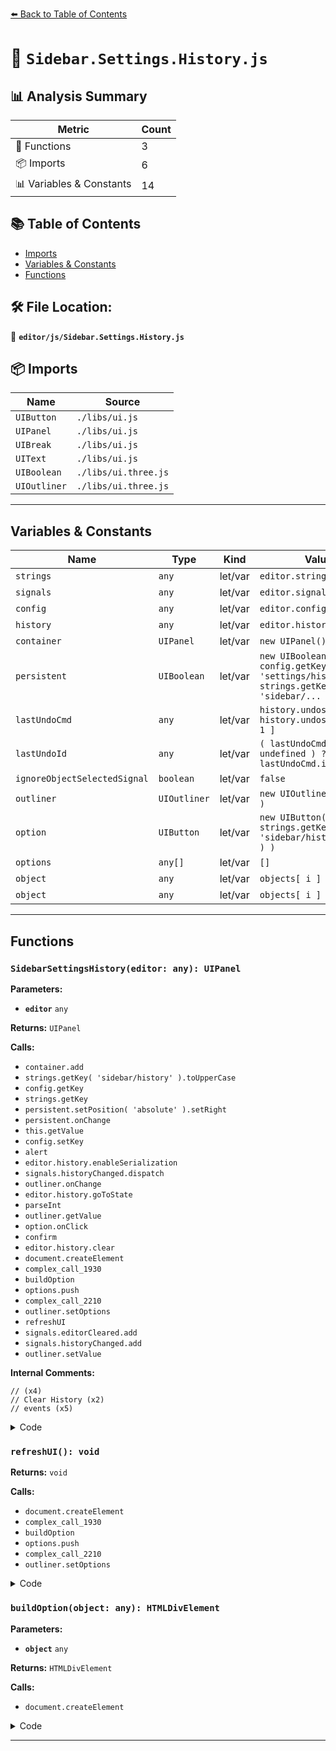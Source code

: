 [⬅️ Back to Table of Contents](../../index.md)

# 📄 `Sidebar.Settings.History.js`

## 📊 Analysis Summary

| Metric | Count |
|--------|-------|
| 🔧 Functions | 3 |
| 📦 Imports | 6 |
| 📊 Variables & Constants | 14 |

## 📚 Table of Contents

- [Imports](#imports)
- [Variables & Constants](#variables-constants)
- [Functions](#functions)

## 🛠️ File Location:
📂 **`editor/js/Sidebar.Settings.History.js`**

## 📦 Imports

| Name | Source |
|------|--------|
| `UIButton` | `./libs/ui.js` |
| `UIPanel` | `./libs/ui.js` |
| `UIBreak` | `./libs/ui.js` |
| `UIText` | `./libs/ui.js` |
| `UIBoolean` | `./libs/ui.three.js` |
| `UIOutliner` | `./libs/ui.three.js` |


---

## Variables & Constants

| Name | Type | Kind | Value | Exported |
|------|------|------|-------|----------|
| `strings` | `any` | let/var | `editor.strings` | ✗ |
| `signals` | `any` | let/var | `editor.signals` | ✗ |
| `config` | `any` | let/var | `editor.config` | ✗ |
| `history` | `any` | let/var | `editor.history` | ✗ |
| `container` | `UIPanel` | let/var | `new UIPanel()` | ✗ |
| `persistent` | `UIBoolean` | let/var | `new UIBoolean( config.getKey( 'settings/history' ), strings.getKey( 'sidebar/...` | ✗ |
| `lastUndoCmd` | `any` | let/var | `history.undos[ history.undos.length - 1 ]` | ✗ |
| `lastUndoId` | `any` | let/var | `( lastUndoCmd !== undefined ) ? lastUndoCmd.id : 0` | ✗ |
| `ignoreObjectSelectedSignal` | `boolean` | let/var | `false` | ✗ |
| `outliner` | `UIOutliner` | let/var | `new UIOutliner( editor )` | ✗ |
| `option` | `UIButton` | let/var | `new UIButton( strings.getKey( 'sidebar/history/clear' ) )` | ✗ |
| `options` | `any[]` | let/var | `[]` | ✗ |
| `object` | `any` | let/var | `objects[ i ]` | ✗ |
| `object` | `any` | let/var | `objects[ i ]` | ✗ |


---

## Functions

### `SidebarSettingsHistory(editor: any): UIPanel`

**Parameters:**

- **`editor`** `any`

**Returns:** `UIPanel`

**Calls:**

- `container.add`
- `strings.getKey( 'sidebar/history' ).toUpperCase`
- `config.getKey`
- `strings.getKey`
- `persistent.setPosition( 'absolute' ).setRight`
- `persistent.onChange`
- `this.getValue`
- `config.setKey`
- `alert`
- `editor.history.enableSerialization`
- `signals.historyChanged.dispatch`
- `outliner.onChange`
- `editor.history.goToState`
- `parseInt`
- `outliner.getValue`
- `option.onClick`
- `confirm`
- `editor.history.clear`
- `document.createElement`
- `complex_call_1930`
- `buildOption`
- `options.push`
- `complex_call_2210`
- `outliner.setOptions`
- `refreshUI`
- `signals.editorCleared.add`
- `signals.historyChanged.add`
- `outliner.setValue`

**Internal Comments:**
```
// (x4)
// Clear History (x2)
// events (x5)
```

<details><summary>Code</summary>

```typescript
function SidebarSettingsHistory( editor ) {

	const strings = editor.strings;
	const signals = editor.signals;
	const config = editor.config;
	const history = editor.history;

	const container = new UIPanel();

	container.add( new UIText( strings.getKey( 'sidebar/history' ).toUpperCase() ) );

	//

	const persistent = new UIBoolean( config.getKey( 'settings/history' ), strings.getKey( 'sidebar/history/persistent' ) );
	persistent.setPosition( 'absolute' ).setRight( '8px' );
	persistent.onChange( function () {

		const value = this.getValue();

		config.setKey( 'settings/history', value );

		if ( value ) {

			alert( strings.getKey( 'prompt/history/preserve' ) );

			const lastUndoCmd = history.undos[ history.undos.length - 1 ];
			const lastUndoId = ( lastUndoCmd !== undefined ) ? lastUndoCmd.id : 0;
			editor.history.enableSerialization( lastUndoId );

		} else {

			signals.historyChanged.dispatch();

		}

	} );
	container.add( persistent );

	container.add( new UIBreak(), new UIBreak() );

	let ignoreObjectSelectedSignal = false;

	const outliner = new UIOutliner( editor );
	outliner.onChange( function () {

		ignoreObjectSelectedSignal = true;

		editor.history.goToState( parseInt( outliner.getValue() ) );

		ignoreObjectSelectedSignal = false;

	} );
	container.add( outliner );

	container.add( new UIBreak() );

	// Clear History

	const option = new UIButton( strings.getKey( 'sidebar/history/clear' ) );
	option.onClick( function () {

		if ( confirm( strings.getKey( 'prompt/history/clear' ) ) ) {

			editor.history.clear();

		}

	} );
	container.add( option );

	//

	const refreshUI = function () {

		const options = [];

		function buildOption( object ) {

			const option = document.createElement( 'div' );
			option.value = object.id;

			return option;

		}

		( function addObjects( objects ) {

			for ( let i = 0, l = objects.length; i < l; i ++ ) {

				const object = objects[ i ];

				const option = buildOption( object );
				option.innerHTML = '&nbsp;' + object.name;

				options.push( option );

			}

		} )( history.undos );


		( function addObjects( objects ) {

			for ( let i = objects.length - 1; i >= 0; i -- ) {

				const object = objects[ i ];

				const option = buildOption( object );
				option.innerHTML = '&nbsp;' + object.name;
				option.style.opacity = 0.3;

				options.push( option );

			}

		} )( history.redos );

		outliner.setOptions( options );

	};

	refreshUI();

	// events

	signals.editorCleared.add( refreshUI );

	signals.historyChanged.add( refreshUI );
	signals.historyChanged.add( function ( cmd ) {

		if ( ignoreObjectSelectedSignal === true ) return;

		outliner.setValue( cmd !== undefined ? cmd.id : null );

	} );


	return container;

}
```
</details>

### `refreshUI(): void`

**Returns:** `void`

**Calls:**

- `document.createElement`
- `complex_call_1930`
- `buildOption`
- `options.push`
- `complex_call_2210`
- `outliner.setOptions`

<details><summary>Code</summary>

```typescript
function () {

		const options = [];

		function buildOption( object ) {

			const option = document.createElement( 'div' );
			option.value = object.id;

			return option;

		}

		( function addObjects( objects ) {

			for ( let i = 0, l = objects.length; i < l; i ++ ) {

				const object = objects[ i ];

				const option = buildOption( object );
				option.innerHTML = '&nbsp;' + object.name;

				options.push( option );

			}

		} )( history.undos );


		( function addObjects( objects ) {

			for ( let i = objects.length - 1; i >= 0; i -- ) {

				const object = objects[ i ];

				const option = buildOption( object );
				option.innerHTML = '&nbsp;' + object.name;
				option.style.opacity = 0.3;

				options.push( option );

			}

		} )( history.redos );

		outliner.setOptions( options );

	}
```
</details>

### `buildOption(object: any): HTMLDivElement`

**Parameters:**

- **`object`** `any`

**Returns:** `HTMLDivElement`

**Calls:**

- `document.createElement`

<details><summary>Code</summary>

```typescript
function buildOption( object ) {

			const option = document.createElement( 'div' );
			option.value = object.id;

			return option;

		}
```
</details>


---